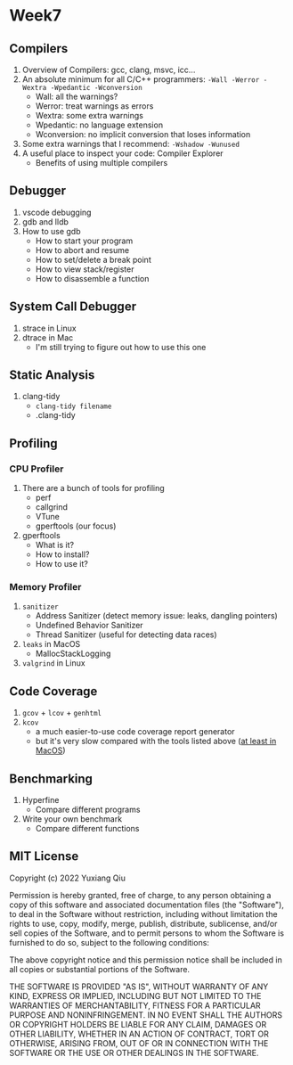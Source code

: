 # Week7

## Compilers

1. Overview of Compilers: gcc, clang, msvc, icc...
2. An absolute minimum for all C/C++ programmers: `-Wall -Werror -Wextra -Wpedantic -Wconversion`
    - Wall: all the warnings?
    - Werror: treat warnings as errors
    - Wextra: some extra warnings
    - Wpedantic: no language extension
    - Wconversion: no implicit conversion that loses information
3. Some extra warnings that I recommend: `-Wshadow -Wunused`
4. A useful place to inspect your code: Compiler Explorer
    - Benefits of using multiple compilers

## Debugger

1. vscode debugging
2. gdb and lldb
3. How to use gdb
    - How to start your program
    - How to abort and resume
    - How to set/delete a break point
    - How to view stack/register
    - How to disassemble a function

## System Call Debugger

1. strace in Linux
2. dtrace in Mac
    - I'm still trying to figure out how to use this one

## Static Analysis

1. clang-tidy
    - `clang-tidy filename`
    - .clang-tidy

## Profiling

### CPU Profiler

1. There are a bunch of tools for profiling
    - perf
    - callgrind
    - VTune
    - gperftools (our focus)
2. gperftools
    - What is it?
    - How to install?
    - How to use it?

### Memory Profiler

1. `sanitizer`
    - Address Sanitizer (detect memory issue: leaks, dangling pointers)
    - Undefined Behavior Sanitizer
    - Thread Sanitizer (useful for detecting data races)
2. `leaks` in MacOS
    - MallocStackLogging
3. `valgrind` in Linux

## Code Coverage

1. `gcov` + `lcov` + `genhtml`
2. `kcov`
    - a much easier-to-use code coverage report generator
    - but it's very slow compared with the tools listed above ([at least in MacOS](https://github.com/SimonKagstrom/kcov/issues/356))

## Benchmarking

1. Hyperfine
    - Compare different programs
2. Write your own benchmark
    - Compare different functions

## MIT License

Copyright (c) 2022 Yuxiang Qiu

Permission is hereby granted, free of charge, to any person obtaining a copy
of this software and associated documentation files (the "Software"), to deal
in the Software without restriction, including without limitation the rights
to use, copy, modify, merge, publish, distribute, sublicense, and/or sell
copies of the Software, and to permit persons to whom the Software is
furnished to do so, subject to the following conditions:

The above copyright notice and this permission notice shall be included in all
copies or substantial portions of the Software.

THE SOFTWARE IS PROVIDED "AS IS", WITHOUT WARRANTY OF ANY KIND, EXPRESS OR
IMPLIED, INCLUDING BUT NOT LIMITED TO THE WARRANTIES OF MERCHANTABILITY,
FITNESS FOR A PARTICULAR PURPOSE AND NONINFRINGEMENT. IN NO EVENT SHALL THE
AUTHORS OR COPYRIGHT HOLDERS BE LIABLE FOR ANY CLAIM, DAMAGES OR OTHER
LIABILITY, WHETHER IN AN ACTION OF CONTRACT, TORT OR OTHERWISE, ARISING FROM,
OUT OF OR IN CONNECTION WITH THE SOFTWARE OR THE USE OR OTHER DEALINGS IN THE
SOFTWARE.